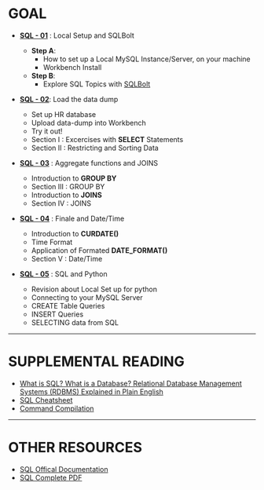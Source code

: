 # GOAL

- [**SQL - 01**](step%201-2%20SQL-01.md) : Local Setup and SQLBolt
  - **Step A**: 
    - How to set up a Local MySQL Instance/Server, on your machine
    - Workbench Install
  - **Step B**:
    - Explore SQL Topics with [SQLBolt](https://sqlbolt.com/)
    
- [**SQL - 02**](step%201-2%20SQL-02.md): Load the data dump
  - Set up HR database
  - Upload data-dump into Workbench
  - Try it out!
  - Section I : Excercises with **SELECT** Statements
  - Section II : Restricting and Sorting Data
  
 - [**SQL - 03**](step%201-2%20SQL-03.md) : Aggregate functions and JOINS
    - Introduction to **GROUP BY**
    - Section III : GROUP BY
    - Introduction to **JOINS**
    - Section IV : JOINS
    
 - [**SQL - 04**](step%201-2%20SQL-04.md) : Finale and Date/Time
    - Introduction to **CURDATE()**
    - Time Format 
    - Application of Formated **DATE_FORMAT()**
    - Section V : Date/Time
    
 - [**SQL - 05**](step%201-2%20SQL-05.ipynb) : SQL and Python
    - Revision about Local Set up for python 
    - Connecting to your MySQL Server
    - CREATE Table Queries
    - INSERT Queries
    - SELECTING data from SQL

***
# SUPPLEMENTAL READING

- [What is SQL? What is a Database? Relational Database Management Systems (RDBMS) Explained in Plain English](https://www.freecodecamp.org/news/sql-and-databases-explained-in-plain-english/)
- [SQL Cheatsheet](https://www.sqltutorial.org/sql-cheat-sheet/)
- [Command Compilation](https://www.postgresql.org/docs/9.3/sql.html)



***

# OTHER RESOURCES

- [SQL Offical Documentation](https://dev.mysql.com/doc/)
- [SQL Complete PDF](https://www.hcoe.edu.np/uploads/attachments/r96oytechsacgzi4.pdf)
